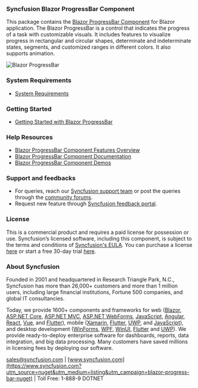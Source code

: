 ### Syncfusion Blazor ProgressBar Component

This package contains the [Blazor ProgressBar Component](https://www.syncfusion.com/blazor-components/blazor-progressbar?utm_source=nuget&utm_medium=listing&utm_campaign=blazor-progress-bar-nuget) for Blazor application. The Blazor ProgressBar is a control that indicates the progress of a task with customizable visuals. It includes features to visualize progress in rectangular and circular shapes, determinate and indeterminate states, segments, and customized ranges in different colors. It also supports animation.

![Blazor ProgressBar](https://raw.githubusercontent.com/SyncfusionExamples/nuget-img/master/blazor/blazor-progress-bar.png)

### System Requirements

* [System Requirements](https://blazor.syncfusion.com/documentation/system-requirements?utm_source=nuget&utm_medium=listing&utm_campaign=blazor-progress-bar-nuget)

### Getting Started

* [Getting Started with Blazor ProgressBar](https://blazor.syncfusion.com/documentation/progress-bar/getting-started?utm_source=nuget&utm_medium=listing&utm_campaign=blazor-progress-bar-nuget)

### Help Resources

* [Blazor ProgressBar Component Features Overview](https://www.syncfusion.com/blazor-components/blazor-progressbar?utm_source=nuget&utm_medium=listing&utm_campaign=blazor-progress-bar-nuget)
* [Blazor ProgressBar Component Documentation](https://blazor.syncfusion.com/documentation/progress-bar/getting-started?utm_source=nuget&utm_medium=listing&utm_campaign=blazor-progress-bar-nuget)
* [Blazor ProgressBar Component Demos](https://blazor.syncfusion.com/demos/progress-bar/linear?utm_source=nuget&utm_medium=listing&utm_campaign=blazor-progress-bar-nuget)

### Support and feedbacks

* For queries, reach our [Syncfusion support team](https://www.syncfusion.com/support/directtrac/incidents/newincident?utm_source=nuget&utm_medium=listing&utm_campaign=blazor-progress-bar-nuget) or post the queries through the [community forums](https://www.syncfusion.com/forums/blazor-components?utm_source=nuget&utm_medium=listing&utm_campaign=blazor-progress-bar-nuget). 
* Request new feature through [Syncfusion feedback portal](https://www.syncfusion.com/feedback/blazor-components?utm_source=nuget&utm_medium=listing&utm_campaign=blazor-progress-bar-nuget).

### License

This is a commercial product and requires a paid license for possession or use. Syncfusion’s licensed software, including this component, is subject to the terms and conditions of [Syncfusion's EULA](https://www.syncfusion.com/eula/es/?utm_source=nuget&utm_medium=listing&utm_campaign=blazor-progress-bar-nuget). You can purchase a license [here](https://www.syncfusion.com/sales/products?utm_source=nuget&utm_medium=listing&utm_campaign=blazor-progress-bar-nuget) or start a free 30-day trial [here](https://www.syncfusion.com/account/manage-trials/start-trials?utm_source=nuget&utm_medium=listing&utm_campaign=blazor-progress-bar-nuget).

### About Syncfusion

Founded in 2001 and headquartered in Research Triangle Park, N.C., Syncfusion has more than 26,000+ customers and more than 1 million users, including large financial institutions, Fortune 500 companies, and global IT consultancies.
 
Today, we provide 1600+ components and frameworks for web ([Blazor](https://www.syncfusion.com/blazor-components?utm_source=nuget&utm_medium=listing&utm_campaign=blazor-progress-bar-nuget), [ASP.NET Core](https://www.syncfusion.com/aspnet-core-ui-controls?utm_source=nuget&utm_medium=listing&utm_campaign=blazor-progress-bar-nuget), [ASP.NET MVC](https://www.syncfusion.com/aspnet-mvc-ui-controls?utm_source=nuget&utm_medium=listing&utm_campaign=blazor-progress-bar-nuget), [ASP.NET WebForms](https://www.syncfusion.com/jquery/aspnet-webforms-ui-controls?utm_source=nuget&utm_medium=listing&utm_campaign=blazor-progress-bar-nuget), [JavaScript](https://www.syncfusion.com/javascript-ui-controls?utm_source=nuget&utm_medium=listing&utm_campaign=blazor-progress-bar-nuget), [Angular](https://www.syncfusion.com/angular-ui-components?utm_source=nuget&utm_medium=listing&utm_campaign=blazor-progress-bar-nuget), [React](https://www.syncfusion.com/react-ui-components?utm_source=nuget&utm_medium=listing&utm_campaign=blazor-progress-bar-nuget), [Vue](https://www.syncfusion.com/vue-ui-components?utm_source=nuget&utm_medium=listing&utm_campaign=blazor-progress-bar-nuget), and [Flutter](https://www.syncfusion.com/flutter-widgets?utm_source=nuget&utm_medium=listing&utm_campaign=blazor-progress-bar-nuget)), mobile ([Xamarin](https://www.syncfusion.com/xamarin-ui-controls?utm_source=nuget&utm_medium=listing&utm_campaign=blazor-progress-bar-nuget), [Flutter](https://www.syncfusion.com/flutter-widgets?utm_source=nuget&utm_medium=listing&utm_campaign=blazor-progress-bar-nuget), [UWP](https://www.syncfusion.com/uwp-ui-controls?utm_source=nuget&utm_medium=listing&utm_campaign=blazor-progress-bar-nuget), and [JavaScript](https://www.syncfusion.com/javascript-ui-controls?utm_source=nuget&utm_medium=listing&utm_campaign=blazor-progress-bar-nuget)), and desktop development ([WinForms](https://www.syncfusion.com/winforms-ui-controls?utm_source=nuget&utm_medium=listing&utm_campaign=blazor-progress-bar-nuget), [WPF](https://www.syncfusion.com/wpf-controls?utm_source=nuget&utm_medium=listing&utm_campaign=blazor-progress-bar-nuget), [WinUI](https://www.syncfusion.com/winui-controls?utm_source=nuget&utm_medium=listing&utm_campaign=blazor-progress-bar-nuget), [Flutter](https://www.syncfusion.com/flutter-widgets?utm_source=nuget&utm_medium=listing&utm_campaign=blazor-progress-bar-nuget) and [UWP](https://www.syncfusion.com/uwp-ui-controls?utm_source=nuget&utm_medium=listing&utm_campaign=blazor-progress-bar-nuget)). We provide ready-to-deploy enterprise software for dashboards, reports, data integration, and big data processing. Many customers have saved millions in licensing fees by deploying our software.

[sales@syncfusion.com](mailto:sales@syncfusion.com?Subject=Syncfusion%20Blazor%20-%20NuGet) | [www.syncfusion.com](https://www.syncfusion.com?utm_source=nuget&utm_medium=listing&utm_campaign=blazor-progress-bar-nuget) | Toll Free: 1-888-9 DOTNET